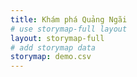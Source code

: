 ```yaml
---
title: Khám phá Quảng Ngãi
# use storymap-full layout
layout: storymap-full
# add storymap data
storymap: demo.csv
---
```

